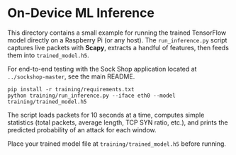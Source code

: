 # On-Device ML Inference

This directory contains a small example for running the trained TensorFlow model directly on a Raspberry Pi (or any host). The `run_inference.py` script captures live packets with **Scapy**, extracts a handful of features, then feeds them into `trained_model.h5`.

For end-to-end testing with the Sock Shop application located at `../sockshop-master`, see the main README.

```
pip install -r training/requirements.txt
python training/run_inference.py --iface eth0 --model training/trained_model.h5
```

The script loads packets for 10 seconds at a time, computes simple statistics (total packets, average length, TCP SYN ratio, etc.), and prints the predicted probability of an attack for each window.

Place your trained model file at `training/trained_model.h5` before running.

